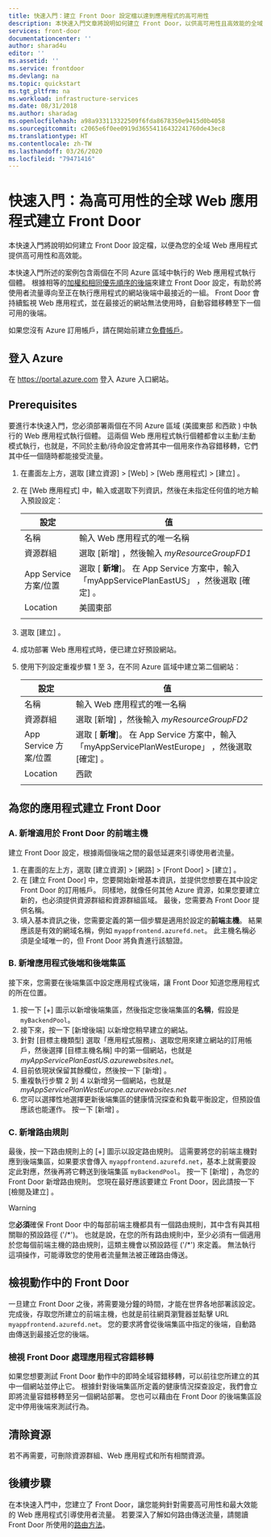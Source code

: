 ```yaml
---
title: 快速入門：建立 Front Door 設定檔以達到應用程式的高可用性
description: 本快速入門文章將說明如何建立 Front Door，以供高可用性且高效能的全域 Web 應用程式使用。
services: front-door
documentationcenter: ''
author: sharad4u
editor: ''
ms.assetid: ''
ms.service: frontdoor
ms.devlang: na
ms.topic: quickstart
ms.tgt_pltfrm: na
ms.workload: infrastructure-services
ms.date: 08/31/2018
ms.author: sharadag
ms.openlocfilehash: a98a933113322509f6fda8678350e9415d0b4058
ms.sourcegitcommit: c2065e6f0ee0919d36554116432241760de43ec8
ms.translationtype: HT
ms.contentlocale: zh-TW
ms.lasthandoff: 03/26/2020
ms.locfileid: "79471416"
---
```

# <a name="quickstart-create-a-front-door-for-a-highly-available-global-web-application"></a>快速入門：為高可用性的全球 Web 應用程式建立 Front Door

本快速入門將說明如何建立 Front Door 設定檔，以便為您的全域 Web 應用程式提供高可用性和高效能。 

本快速入門所述的案例包含兩個在不同 Azure 區域中執行的 Web 應用程式執行個體。 根據相等的[加權和相同優先順序的後端](front-door-routing-methods.md)來建立 Front Door 設定，有助於將使用者流量導向至正在執行應用程式的網站後端中最接近的一組。 Front Door 會持續監視 Web 應用程式，並在最接近的網站無法使用時，自動容錯移轉至下一個可用的後端。

如果您沒有 Azure 訂用帳戶，請在開始前建立[免費帳戶](https://azure.microsoft.com/free/?WT.mc_id=A261C142F)。

## <a name="sign-in-to-azure"></a>登入 Azure 
在 https://portal.azure.com 登入 Azure 入口網站。

## <a name="prerequisites"></a>Prerequisites
要進行本快速入門，您必須部署兩個在不同 Azure 區域 (美國東部  和西歐  ) 中執行的 Web 應用程式執行個體。 這兩個 Web 應用程式執行個體都會以主動/主動模式執行，也就是，不同於主動/待命設定會將其中一個用來作為容錯移轉，它們其中任一個隨時都能接受流量。

1. 在畫面左上方，選取 [建立資源]   > [Web]   > [Web 應用程式]   > [建立]  。
2. 在 [Web 應用程式]  中，輸入或選取下列資訊，然後在未指定任何值的地方輸入預設設定：

     | 設定         | 值     |
     | ---              | ---  |
     | 名稱           | 輸入 Web 應用程式的唯一名稱  |
     | 資源群組          | 選取 [新增]  ，然後輸入 *myResourceGroupFD1* |
     | App Service 方案/位置         | 選取 [ **新增**]。  在 App Service 方案中，輸入「myAppServicePlanEastUS」  ，然後選取 [確定]  。 
     |      Location  |   美國東部        |
    |||

3. 選取 [建立]  。
4. 成功部署 Web 應用程式時，便已建立好預設網站。
5. 使用下列設定重複步驟 1 至 3，在不同 Azure 區域中建立第二個網站：

     | 設定         | 值     |
     | ---              | ---  |
     | 名稱           | 輸入 Web 應用程式的唯一名稱  |
     | 資源群組          | 選取 [新增]  ，然後輸入 *myResourceGroupFD2* |
     | App Service 方案/位置         | 選取 [ **新增**]。  在 App Service 方案中，輸入「myAppServicePlanWestEurope」  ，然後選取 [確定]  。 
     |      Location  |   西歐      |
    |||


## <a name="create-a-front-door-for-your-application"></a>為您的應用程式建立 Front Door
### <a name="a-add-a-frontend-host-for-front-door"></a>A. 新增適用於 Front Door 的前端主機
建立 Front Door 設定，根據兩個後端之間的最低延遲來引導使用者流量。

1. 在畫面的左上方，選取 [建立資源]   > [網路]   > [Front Door]   > [建立]  。
2. 在 [建立 Front Door]  中，您要開始新增基本資訊，並提供您想要在其中設定 Front Door 的訂用帳戶。 同樣地，就像任何其他 Azure 資源，如果您要建立新的，也必須提供資源群組和資源群組區域。 最後，您需要為 Front Door 提供名稱。
3. 填入基本資訊之後，您需要定義的第一個步驟是適用於設定的**前端主機**。 結果應該是有效的網域名稱，例如 `myappfrontend.azurefd.net`。 此主機名稱必須是全域唯一的，但 Front Door 將負責進行該驗證。 

### <a name="b-add-application-backend-and-backend-pools"></a>B. 新增應用程式後端和後端集區

接下來，您需要在後端集區中設定應用程式後端，讓 Front Door 知道您應用程式的所在位置。 

1. 按一下 [+] 圖示以新增後端集區，然後指定您後端集區的**名稱**，假設是 `myBackendPool`。
2. 接下來，按一下 [新增後端] 以新增您稍早建立的網站。
3. 針對 [目標主機類型]  選取「應用程式服務」、選取您用來建立網站的訂用帳戶，然後選擇 [目標主機名稱]  中的第一個網站，也就是 *myAppServicePlanEastUS.azurewebsites.net*。
4. 目前依現狀保留其餘欄位，然後按一下 [新增]  。
5. 重複執行步驟 2 到 4 以新增另一個網站，也就是 *myAppServicePlanWestEurope.azurewebsites.net*
6. 您可以選擇性地選擇更新後端集區的健康情況探查和負載平衡設定，但預設值應該也能運作。 按一下 [新增]  。


### <a name="c-add-a-routing-rule"></a>C. 新增路由規則
最後，按一下路由規則上的 [+] 圖示以設定路由規則。 這需要將您的前端主機對應到後端集區，如果要求會傳入 `myappfrontend.azurefd.net`，基本上就需要設定此對應，然後再將它轉送到後端集區 `myBackendPool`。 按一下 [新增]  ，為您的 Front Door 新增路由規則。 您現在最好應該要建立 Front Door，因此請按一下 [檢閱及建立]  。

>[!WARNING]
> 您**必須**確保 Front Door 中的每部前端主機都具有一個路由規則，其中含有與其相關聯的預設路徑 ('/\*')。 也就是說，在您的所有路由規則中，至少必須有一個適用於您每個前端主機的路由規則，這類主機會以預設路徑 ('/\*') 來定義。 無法執行這項操作，可能導致您的使用者流量無法被正確路由傳送。

## <a name="view-front-door-in-action"></a>檢視動作中的 Front Door
一旦建立 Front Door 之後，將需要幾分鐘的時間，才能在世界各地部署該設定。 完成後，存取您所建立的前端主機，也就是前往網頁瀏覽器並點擊 URL `myappfrontend.azurefd.net`。 您的要求將會從後端集區中指定的後端，自動路由傳送到最接近您的後端。 

### <a name="view-front-door-handle-application-failover"></a>檢視 Front Door 處理應用程式容錯移轉
如果您想要測試 Front Door 動作中的即時全域容錯移轉，可以前往您所建立的其中一個網站並停止它。 根據針對後端集區所定義的健康情況探查設定，我們會立即將流量容錯移轉至另一個網站部署。 您也可以藉由在 Front Door 的後端集區設定中停用後端來測試行為。 

## <a name="clean-up-resources"></a>清除資源
若不再需要，可刪除資源群組、Web 應用程式和所有相關資源。

## <a name="next-steps"></a>後續步驟
在本快速入門中，您建立了 Front Door，讓您能夠針對需要高可用性和最大效能的 Web 應用程式引導使用者流量。 若要深入了解如何路由傳送流量，請閱讀 Front Door 所使用的[路由方法](front-door-routing-methods.md)。